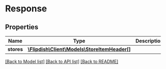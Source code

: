 # Response

## Properties
Name | Type | Description | Notes
------------ | ------------- | ------------- | -------------
**stores** | [**\Flipdish\\Client\Models\StoreItemHeader[]**](StoreItemHeader.md) |  | [optional] 

[[Back to Model list]](../README.md#documentation-for-models) [[Back to API list]](../README.md#documentation-for-api-endpoints) [[Back to README]](../README.md)


